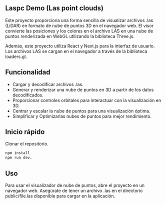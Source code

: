 ## Laspc Demo (Las point clouds)

Este proyecto proporciona una forma sencilla de visualizar archivos .las (LiDAR) en formato de nube de puntos 3D en el navegador web. El visor convierte las posiciones y los colores en el archivo LAS en una nube de puntos renderizada en WebGL utilizando la biblioteca Three.js.

Además, este proyecto utiliza React y Next.js para la interfaz de usuario. Los archivos LAS se cargan en el navegador a través de la biblioteca loaders.gl.

## Funcionalidad

- Cargar y decodificar archivos .las.
- Generar y renderizar una nube de puntos en 3D a partir de los datos decodificados.
- Proporcionar controles orbitales para interactuar con la visualización en 3D.
- Centrar y escalar la nube de puntos para una visualización óptima.
- Simplificar y Optimizarlas nubes de puntos para mejor rendimiento.

## Inicio rápido

Clonar el repositorio.

```bash 
npm install
npm run dev.
```
## Uso

Para usar el visualizador de nube de puntos, abre el proyecto en un navegador web. Asegúrate de tener un archivo .las en el directorio 
public/file.las disponible para cargar en la aplicación.